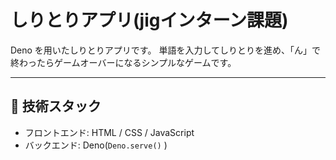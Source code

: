 # しりとりアプリ(jigインターン課題)

Deno を用いたしりとりアプリです。
単語を入力してしりとりを進め、「ん」で終わったらゲームオーバーになるシンプルなゲームです。

---

## 🔧 技術スタック

- フロントエンド: HTML / CSS / JavaScript
- バックエンド: Deno(`Deno.serve()` )
